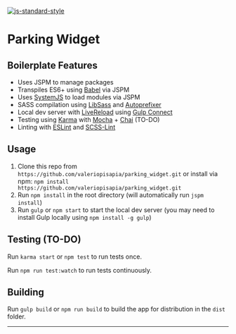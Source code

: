 [![js-standard-style](https://img.shields.io/badge/code%20style-standard-brightgreen.svg)](http://standardjs.com)
# Parking Widget

## Boilerplate Features

- Uses JSPM to manage packages
- Transpiles ES6+ using [Babel](https://babeljs.io/) via JSPM
- Uses [SystemJS](https://github.com/systemjs/systemjs) to load modules via JSPM
- SASS compilation using [LibSass](http://libsass.org/) and [Autoprefixer](https://github.com/postcss/autoprefixer)
- Local dev server with [LiveReload](http://livereload.com/) using [Gulp Connect](https://github.com/avevlad/gulp-connect)
- Testing using [Karma](http://karma-runner.github.io/) with [Mocha](http://mochajs.org/) + [Chai](http://chaijs.com/) (TO-DO)
- Linting with [ESLint](http://eslint.org/) and [SCSS-Lint](https://github.com/brigade/scss-lint)

## Usage

1. Clone this repo from `https://github.com/valeriopisapia/parking_widget.git` or install via npm: `npm install https://github.com/valeriopisapia/parking_widget.git`
2. Run `npm install` in the root directory (will automatically run `jspm install`)
3. Run `gulp` or `npm start` to start the local dev server (you may need to install Gulp locally using `npm install -g gulp`)

## Testing (TO-DO)

Run `karma start` or `npm test` to run tests once.

Run `npm run test:watch` to run tests continuously.

## Building

Run `gulp build` or `npm run build` to build the app for distribution in the `dist` folder.

---

